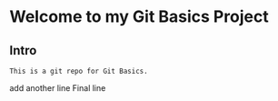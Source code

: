 # Welcome to my Git Basics Project
## Intro
    This is a git repo for Git Basics.

add another line 
Final line
